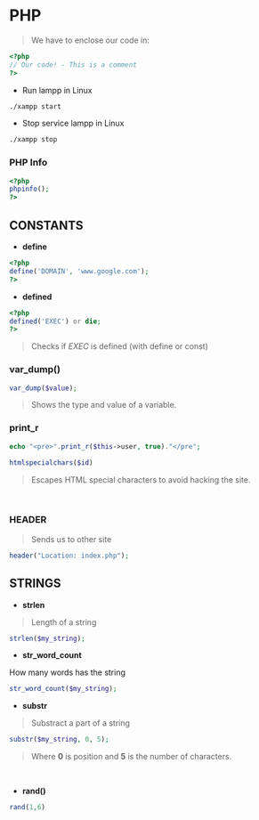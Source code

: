 # PHP

> We have to enclose our code in:

```php
<?php 
// Our code! - This is a comment
?>
```

* Run lampp in Linux

```bash
./xampp start
```

* Stop service lampp in Linux

```bash
./xampp stop
```


### PHP Info

```php
<?php
phpinfo();
?>
```

## CONSTANTS


* __define__ 

```php
<?php 
define('DOMAIN', 'www.google.com');
?>
```

* __defined__

```php
<?php 
defined('EXEC') or die;
?>
```
> Checks if _EXEC_ is defined (with define or const)


### var_dump()

```php
var_dump($value);
```

> Shows the type and value of a variable. 

### print_r

```php
echo "<pre>".print_r($this->user, true)."</pre";
```

```php
htmlspecialchars($id)
```
> Escapes HTML special characters to avoid hacking the site. 

<br/>


### HEADER

> Sends us to other site 

```php
header("Location: index.php");
```


## STRINGS


* __strlen__ 

> Length of a string 

```php
strlen($my_string);
```

* __str_word_count__ 

How many words has the string <br/>

```php
str_word_count($my_string);
```


* __substr__ 

> Substract a part of a string

```php
substr($my_string, 0, 5);
```

> Where __0__ is position and __5__ is the number of characters. 

<br/>


* __rand()__ 

```php
rand(1,6)
```



